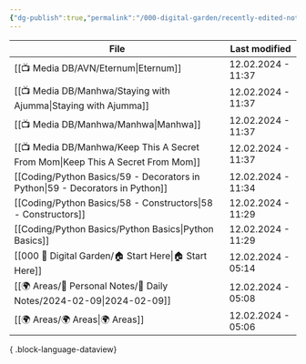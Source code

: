 ```yaml
---
{"dg-publish":true,"permalink":"/000-digital-garden/recently-edited-notes/","dgPassFrontmatter":true,"noteIcon":"3","created":"2023-12-14T09:05:52.599+05:30","updated":"2023-12-14T09:12:44.868+05:30"}
---
```


| File                                                                               | Last modified      |
| ---------------------------------------------------------------------------------- | ------------------ |
| [[📺 Media DB/AVN/Eternum\|Eternum]]                                            | 12.02.2024 - 11:37 |
| [[📺 Media DB/Manhwa/Staying with Ajumma\|Staying with Ajumma]]                 | 12.02.2024 - 11:37 |
| [[📺 Media DB/Manhwa/Manhwa\|Manhwa]]                                           | 12.02.2024 - 11:37 |
| [[📺 Media DB/Manhwa/Keep This A Secret From Mom\|Keep This A Secret From Mom]] | 12.02.2024 - 11:37 |
| [[Coding/Python Basics/59 - Decorators in Python\|59 - Decorators in Python]]   | 12.02.2024 - 11:34 |
| [[Coding/Python Basics/58 - Constructors\|58 - Constructors]]                   | 12.02.2024 - 11:29 |
| [[Coding/Python Basics/Python Basics\|Python Basics]]                           | 12.02.2024 - 11:29 |
| [[000 🏡 Digital Garden/🏠 Start Here\|🏠 Start Here]]                          | 12.02.2024 - 05:14 |
| [[🌍 Areas/📧 Personal Notes/📓 Daily Notes/2024-02-09\|2024-02-09]]            | 12.02.2024 - 05:08 |
| [[🌍 Areas/🌍 Areas\|🌍 Areas]]                                                 | 12.02.2024 - 05:06 |

{ .block-language-dataview}